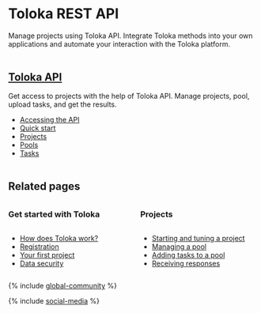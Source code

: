 # Toloka REST API

<style scoped>
.grid-container {
  display: grid;
  grid-template-columns: repeat(auto-fit, minmax(230px, 1fr));
  gap: 30px;
}
.grid-item {
  display: flex;
  flex-direction: column;
}
h2 {
  padding-top: 32px !important;
  margin-top: 0 !important;
}
h3 {
  padding-top: 16px !important;
  margin-top: 0 !important;
}
</style>

Manage projects using Toloka API. Integrate Toloka methods into your own applications and automate your interaction with the Toloka platform.

## [Toloka API](index.md)

Get access to projects with the help of Toloka API. Manage projects, pool, upload tasks, and get the results.

- [Accessing the API](concepts/access.md)
- [Quick start](concepts/quickstart.md)
- [Projects](concepts/project.md)
- [Pools](concepts/pool.md)
- [Tasks](concepts/upload-tasks.md)

## Related pages

<div class="grid-container">
    <div class="grid-item">
        <h3>Get started with Toloka</h3>
        <ul>
            <li><a href="../guide/concepts/overview">How does Toloka work?</a></li>
            <li><a href="../guide/concepts/access">Registration</a></li>
            <li><a href="../guide/concepts/first-project">Your first project</a></li>
            <li><a href="../guide/concepts/data-security">Data security</a></li>
        </ul>
    </div>
    <div class="grid-item">
        <h3>Projects</h3>
        <ul>
            <li><a href="../guide/concepts/main-steps">Starting and tuning a project</a></li>
            <li><a href="../guide/concepts/pool-main">Managing a pool</a></li>
            <li><a href="../guide/concepts/pool">Adding tasks to a pool</a></li>
            <li><a href="../guide/concepts/result-of-eval">Receiving responses</a></li>
        </ul>
    </div>
</div>

{% include [global-community](../_includes/global-community.md) %}

{% include [social-media](../_includes/social-media.md) %}